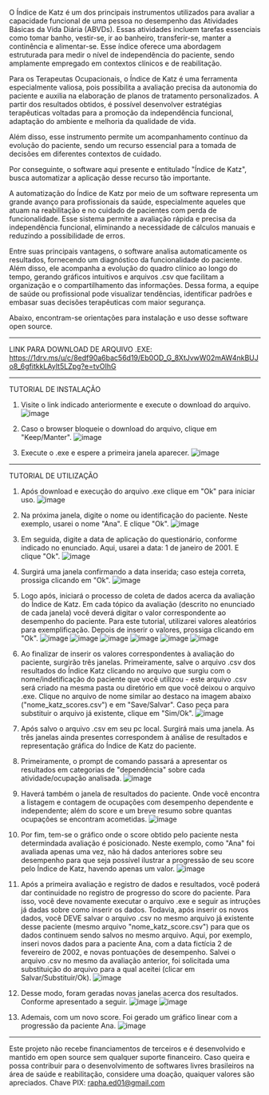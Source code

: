 O Índice de Katz é um dos principais instrumentos utilizados para avaliar a capacidade funcional de uma pessoa no desempenho das Atividades Básicas da Vida Diária (ABVDs). Essas atividades incluem tarefas essenciais como tomar banho, vestir-se, ir ao banheiro, transferir-se, manter a continência e alimentar-se. Esse índice oferece uma abordagem estruturada para medir o nível de independência do paciente, sendo amplamente empregado em contextos clínicos e de reabilitação.

Para os Terapeutas Ocupacionais, o Índice de Katz é uma ferramenta especialmente valiosa, pois possibilita a avaliação precisa da autonomia do paciente e auxilia na elaboração de planos de tratamento personalizados. A partir dos resultados obtidos, é possível desenvolver estratégias terapêuticas voltadas para a promoção da independência funcional, adaptação do ambiente e melhoria da qualidade de vida.

Além disso, esse instrumento permite um acompanhamento contínuo da evolução do paciente, sendo um recurso essencial para a tomada de decisões em diferentes contextos de cuidado.

Por conseguinte, o software aqui presente e entitulado "Índice de Katz", busca automatizar a aplicação desse recurso tão importante.

A automatização do Índice de Katz por meio de um software representa um grande avanço para profissionais da saúde, especialmente aqueles que atuam na reabilitação e no cuidado de pacientes com perda de funcionalidade. Esse sistema permite a avaliação rápida e precisa da independência funcional, eliminando a necessidade de cálculos manuais e reduzindo a possibilidade de erros.

Entre suas principais vantagens, o software analisa automaticamente os resultados, fornecendo um diagnóstico da funcionalidade do paciente. Além disso, ele acompanha a evolução do quadro clínico ao longo do tempo, gerando gráficos intuitivos e arquivos .csv que facilitam a organização e o compartilhamento das informações. Dessa forma, a equipe de saúde ou profissional pode visualizar tendências, identificar padrões e embasar suas decisões terapêuticas com maior segurança.

Abaixo, encontram-se orientações para instalação e uso desse software open source.

------------------------------------------------------------------------------------

LINK PARA DOWNLOAD DE ARQUIVO .EXE: https://1drv.ms/u/c/8edf90a6bac56d19/Eb0OD_G_8XtJvwW02mAW4nkBUJo8_6gfitkkLAyIt5LZpg?e=tvOIhG

------------------------------------------------------------------------------------

TUTORIAL DE INSTALAÇÃO

1. Visite o link indicado anteriormente e execute o download do arquivo.
![image](https://github.com/user-attachments/assets/68ae5159-03f6-4820-8230-c85d49ed28bc)

2. Caso o browser bloqueie o download do arquivo, clique em "Keep/Manter".
![image](https://github.com/user-attachments/assets/49b762af-0a6e-452d-a095-23e33e5b3c71)

3. Execute o .exe e espere a primeira janela aparecer.
![image](https://github.com/user-attachments/assets/71ca6bf3-c4a7-4e40-9012-fc7b347077d5)

------------------------------------------------------------------------------------

TUTORIAL DE UTILIZAÇÃO

1. Após download e execução do arquivo .exe clique em "Ok" para iniciar uso.
![image](https://github.com/user-attachments/assets/c8aed86b-b305-4e97-96c2-ce5560ecdd2f)

2. Na próxima janela, digite o nome ou identificação do paciente. Neste exemplo, usarei o nome "Ana". E clique "Ok".
![image](https://github.com/user-attachments/assets/f1c20dc4-6552-4e71-a73c-889cc03e394c)

3. Em seguida, digite a data de aplicação do questionário, conforme indicado no enunciado. Aqui, usarei a data: 1 de janeiro de 2001. E clique "Ok".
![image](https://github.com/user-attachments/assets/5d6c7103-b276-4523-9dea-19abca5c0fb5)

4. Surgirá uma janela confirmando a data inserida; caso esteja correta, prossiga clicando em "Ok".
![image](https://github.com/user-attachments/assets/691b596a-f71d-4f53-bef8-50a3d36d9f0a)

5. Logo após, iniciará o processo de coleta de dados acerca da avaliação do Índice de Katz. Em cada tópico da avaliação (descrito no enunciado de cada janela) você deverá digitar o valor correspondente ao desempenho do paciente. Para este tutorial, utilizarei valores aleatórios para exemplificação. Depois de inserir o valores, prossiga clicando em "Ok".
![image](https://github.com/user-attachments/assets/3e306f90-6c1b-4415-b2bf-f3d192115a18)
![image](https://github.com/user-attachments/assets/24998055-ef5c-4724-93cb-67b5a57201e3)
![image](https://github.com/user-attachments/assets/f2e72179-10f9-4291-a7f6-5f547abadac6)
![image](https://github.com/user-attachments/assets/f3023745-4b33-4faf-ad46-fa0187063268)
![image](https://github.com/user-attachments/assets/8f7811de-b14b-4860-84c6-5b64b4c942af)
![image](https://github.com/user-attachments/assets/c9237bef-8f81-41c7-b2c7-e2a63fd19629)

6. Ao finalizar de inserir os valores correspondentes à avaliação do paciente, surgirão três janelas. Primeiramente, salve o arquivo .csv dos resultados do Índice Katz clicando no arquivo que surgiu com o nome/indetificação do paciente que você utilizou - este arquivo .csv será criado na mesma pasta ou diretório em que você deixou o arquivo .exe. Clique no arquivo de nome similar ao destaco na imagem abaixo ("nome_katz_scores.csv") e em "Save/Salvar". Caso peça para substituir o arquivo já existente, clique em "Sim/Ok".
![image](https://github.com/user-attachments/assets/a65158f9-74fc-418d-83f0-2e3b77511e68)

7. Após salvo o arquivo .csv em seu pc local. Surgirá mais uma janela. As três janelas ainda presentes correspondem à análise de resultados e representação gráfica do Índice de Katz do paciente.

8. Primeiramente, o prompt de comando passará a apresentar os resultados em categorias de "dependência" sobre cada atividade/ocupação analisada. 
![image](https://github.com/user-attachments/assets/1304055d-bcf0-48a6-b7ef-b544c86fcd20)

9. Haverá também o janela de resultados do paciente. Onde você encontra a listagem e contagem de ocupações com desempenho dependente e independente; além do score e um breve resumo sobre quantas ocupações se encontram acometidas.
![image](https://github.com/user-attachments/assets/a9f8905c-3751-423f-b085-78d3207c4f86)

10. Por fim, tem-se o gráfico onde o score obtido pelo paciente nesta determindada avaliação é posicionado. Neste exemplo, como "Ana" foi avaliada apenas uma vez, não há dados anteriores sobre seu desempenho para que seja possível ilustrar a progressão de seu score pelo Índice de Katz, havendo apenas um valor.
![image](https://github.com/user-attachments/assets/a29df5b7-9379-47e9-a01f-3e9f99d3c7e9)

11. Após a primeira avaliação e registro de dados e resultados, você poderá dar continuidade no registro de progresso do score do paciente. Para isso, você deve novamente executar o arquivo .exe e seguir as intruções já dadas sobre como inserir os dados. Todavia, após inserir os novos dados, você DEVE salvar o arquivo .csv no mesmo arquivo já existente desse paciente (mesmo arquivo "nome_katz_score.csv") para que os dados continuem sendo salvos no mesmo arquivo. Aqui, por exemplo, inseri novos dados para a paciente Ana, com a data fictícia 2 de fevereiro de 2002, e novas pontuações de desempenho. Salvei o arquivo .csv no mesmo da avaliação anterior, foi solicitada uma substituição do arquivo para a qual aceitei (clicar em Salvar/Substituir/Ok).
![image](https://github.com/user-attachments/assets/a65158f9-74fc-418d-83f0-2e3b77511e68)

12. Desse modo, foram geradas novas janelas acerca dos resultados. Conforme apresentado a seguir.
![image](https://github.com/user-attachments/assets/b427886f-df59-428d-82e2-56b17c990d1e)
![image](https://github.com/user-attachments/assets/d46c748d-163a-4350-9dd5-3230fc6f5dcd)

13. Ademais, com um novo score. Foi gerado um gráfico linear com a progressão da paciente Ana.
![image](https://github.com/user-attachments/assets/fbd41f28-9770-4822-ab0a-7933a6c9d593)

------------------------------------------------------------------------------------

Este projeto não recebe financiamentos de terceiros e é desenvolvido e mantido em open source sem qualquer suporte financeiro. Caso queira e possa contribuir para o desenvolvimento de softwares livres brasileiros na área de saúde e reabilitação, considere uma doação, quaiquer valores são apreciados.
Chave PIX: rapha.ed01@gmail.com

